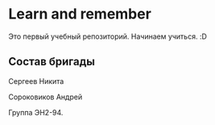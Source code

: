 # Learn and remember
Это первый учебный репозиторий. Начинаем учиться. :D

## Состав бригады

Сергеев Никита

Сороковиков Андрей

Группа ЭН2-94.
